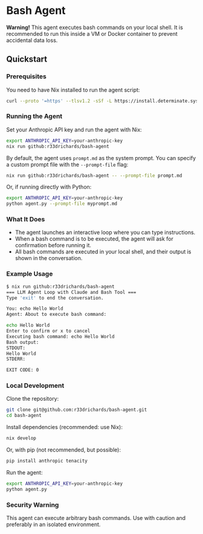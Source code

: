 # Bash Agent

**Warning!** This agent executes bash commands on your local shell. It is recommended to run this inside a VM or Docker container to prevent accidental data loss.

## Quickstart

### Prerequisites

You need to have Nix installed to run the agent script:

```sh
curl --proto '=https' --tlsv1.2 -sSf -L https://install.determinate.systems/nix | sh -s -- install
```

### Running the Agent

Set your Anthropic API key and run the agent with Nix:

```sh
export ANTHROPIC_API_KEY=your-anthropic-key
nix run github:r33drichards/bash-agent
```

By default, the agent uses `prompt.md` as the system prompt. You can specify a custom prompt file with the `--prompt-file` flag:

```sh
nix run github:r33drichards/bash-agent -- --prompt-file prompt.md
```

Or, if running directly with Python:

```sh
export ANTHROPIC_API_KEY=your-anthropic-key
python agent.py --prompt-file myprompt.md
```

### What It Does

- The agent launches an interactive loop where you can type instructions.
- When a bash command is to be executed, the agent will ask for confirmation before running it.
- All bash commands are executed in your local shell, and their output is shown in the conversation.

### Example Usage

```sh
$ nix run github:r33drichards/bash-agent
=== LLM Agent Loop with Claude and Bash Tool ===
Type 'exit' to end the conversation.

You: echo Hello World
Agent: About to execute bash command:

echo Hello World
Enter to confirm or x to cancel
Executing bash command: echo Hello World
Bash output:
STDOUT:
Hello World
STDERR:

EXIT CODE: 0
```

### Local Development

Clone the repository:

```sh
git clone git@github.com:r33drichards/bash-agent.git
cd bash-agent
```

Install dependencies (recommended: use Nix):

```sh
nix develop
```

Or, with pip (not recommended, but possible):

```sh
pip install anthropic tenacity
```

Run the agent:

```sh
export ANTHROPIC_API_KEY=your-anthropic-key
python agent.py
```

### Security Warning

This agent can execute arbitrary bash commands. Use with caution and preferably in an isolated environment.
